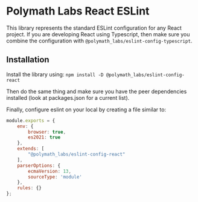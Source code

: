 # Polymath Labs React ESLint

This library represents the standard ESLint configuration for any React project. If you 
are developing React using Typescript, then make sure you combine the configuration with
`@polymath_labs/eslint-config-typescript`.

## Installation

Install the library using:
`npm install -D @polymath_labs/eslint-config-react`

Then do the same thing and make sure you have the peer dependencies installed (look at 
packages.json for a current list).

Finally, configure eslint on your local by creating a file similar to:

```javascript
module.exports = {
    env: {
        browser: true,
        es2021: true
    },
    extends: [
        "@polymath_labs/eslint-config-react"
    ],
    parserOptions: {
        ecmaVersion: 13,
        sourceType: 'module'
    },
    rules: {}
};
```